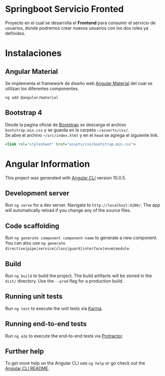 # Springboot Servicio Fronted
Proyecto en el cual se desarrolla el **Frontend** para consumir el servicio de usuarios, donde podremos crear nuevos usuarios con los dos roles ya definidos.

# Instalaciones

## Angular Material
Se implementa el framework de diseño web [Angular Material](https://material.angular.io/) del cual se utilizan los diferentes componentes.<br>
```
ng add @angular/material
```

## Bootstrap 4
Desde la pagina oficial de [Bootstrap](https://getbootstrap.com/docs/4.5/getting-started/introduction/) se descarga el archivo `bootstrap.min.css` y se guarda en la carpeta `~/asserts/css/`.<br>
Se abre el archivo `~/src/index.html` y en el `head` se agrega el siguiente link.
```xml
<link rel="stylesheet" href="assets/css/bootstrap.min.css">
```

# Angular Information
This project was generated with [Angular CLI](https://github.com/angular/angular-cli) version 10.0.5.

## Development server

Run `ng serve` for a dev server. Navigate to `http://localhost:4200/`. The app will automatically reload if you change any of the source files.

## Code scaffolding

Run `ng generate component component-name` to generate a new component. You can also use `ng generate directive|pipe|service|class|guard|interface|enum|module`.

## Build

Run `ng build` to build the project. The build artifacts will be stored in the `dist/` directory. Use the `--prod` flag for a production build.

## Running unit tests

Run `ng test` to execute the unit tests via [Karma](https://karma-runner.github.io).

## Running end-to-end tests

Run `ng e2e` to execute the end-to-end tests via [Protractor](http://www.protractortest.org/).

## Further help

To get more help on the Angular CLI use `ng help` or go check out the [Angular CLI README](https://github.com/angular/angular-cli/blob/master/README.md).
